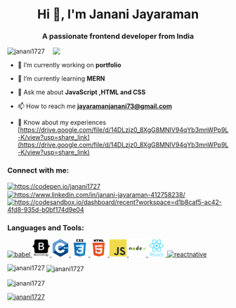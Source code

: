 
<h1 align="center">Hi 👋, I'm Janani Jayaraman</h1>
<h3 align="center">A passionate frontend developer from India</h3>



<img align="right" width="400px" src="https://camo.githubusercontent.com/9629c92ef789d6a86aa0e862ed02a17a77f112d97b75f9f3d99c5675b7e59b23/68747470733a2f2f6d656469612e67697068792e636f6d2f6d656469612f66416e7a7736594b33336a4d777a703577702f67697068792e676966"/>


<p align="left"> <img src="https://komarev.com/ghpvc/?username=janani1727&label=Profile%20views&color=0e75b6&style=flat" alt="janani1727" /> </p>


- 🔭 I’m currently working on **portfolio**

- 🌱 I’m currently learning **MERN**

- 💬 Ask me about **JavaScript ,HTML and CSS**

- 📫 How to reach me **jayaramanjanani73@gmail.com**

- 📄 Know about my experiences [https://drive.google.com/file/d/14DLzjz0_8XgG8MNIV94qYb3mnWPp9L-K/view?usp=share_link](https://drive.google.com/file/d/14DLzjz0_8XgG8MNIV94qYb3mnWPp9L-K/view?usp=share_link)

<h3 align="left">Connect with me:</h3>
<p align="left">
<a href="https://codepen.io/https://codepen.io/janani1727" target="blank"><img align="center" src="https://raw.githubusercontent.com/rahuldkjain/github-profile-readme-generator/master/src/images/icons/Social/codepen.svg" alt="https://codepen.io/janani1727" height="30" width="40" /></a>
<a href="https://linkedin.com/in/https://www.linkedin.com/in/janani-jayaraman-412758238/" target="blank"><img align="center" src="https://raw.githubusercontent.com/rahuldkjain/github-profile-readme-generator/master/src/images/icons/Social/linked-in-alt.svg" alt="https://www.linkedin.com/in/janani-jayaraman-412758238/" height="30" width="40" /></a>
<a href="https://codesandbox.com/https://codesandbox.io/dashboard/recent?workspace=d1b8caf5-ac42-4fd8-935d-b0bf174d9e04" target="blank"><img align="center" src="https://raw.githubusercontent.com/rahuldkjain/github-profile-readme-generator/master/src/images/icons/Social/codesandbox.svg" alt="https://codesandbox.io/dashboard/recent?workspace=d1b8caf5-ac42-4fd8-935d-b0bf174d9e04" height="30" width="40" /></a>
</p>

<h3 align="left">Languages and Tools:</h3>
<p align="left"> <a href="https://babeljs.io/" target="_blank" rel="noreferrer"> <img src="https://www.vectorlogo.zone/logos/babeljs/babeljs-icon.svg" alt="babel" width="40" height="40"/> </a> <a href="https://getbootstrap.com" target="_blank" rel="noreferrer"> <img src="https://raw.githubusercontent.com/devicons/devicon/master/icons/bootstrap/bootstrap-plain-wordmark.svg" alt="bootstrap" width="40" height="40"/> </a> <a href="https://www.w3schools.com/cpp/" target="_blank" rel="noreferrer"> <img src="https://raw.githubusercontent.com/devicons/devicon/master/icons/cplusplus/cplusplus-original.svg" alt="cplusplus" width="40" height="40"/> </a> <a href="https://www.w3schools.com/css/" target="_blank" rel="noreferrer"> <img src="https://raw.githubusercontent.com/devicons/devicon/master/icons/css3/css3-original-wordmark.svg" alt="css3" width="40" height="40"/> </a> <a href="https://www.w3.org/html/" target="_blank" rel="noreferrer"> <img src="https://raw.githubusercontent.com/devicons/devicon/master/icons/html5/html5-original-wordmark.svg" alt="html5" width="40" height="40"/> </a> <a href="https://developer.mozilla.org/en-US/docs/Web/JavaScript" target="_blank" rel="noreferrer"> <img src="https://raw.githubusercontent.com/devicons/devicon/master/icons/javascript/javascript-original.svg" alt="javascript" width="40" height="40"/> </a> <a href="https://nodejs.org" target="_blank" rel="noreferrer"> <img src="https://raw.githubusercontent.com/devicons/devicon/master/icons/nodejs/nodejs-original-wordmark.svg" alt="nodejs" width="40" height="40"/> </a> <a href="https://reactjs.org/" target="_blank" rel="noreferrer"> <img src="https://raw.githubusercontent.com/devicons/devicon/master/icons/react/react-original-wordmark.svg" alt="react" width="40" height="40"/> </a> <a href="https://reactnative.dev/" target="_blank" rel="noreferrer"> <img src="https://reactnative.dev/img/header_logo.svg" alt="reactnative" width="40" height="40"/> </a> </p>

<p><img align="left" src="https://github-readme-stats.vercel.app/api/top-langs?username=janani1727&show_icons=true&locale=en&layout=compact" alt="janani1727" /></p>

<p>&nbsp;<img align="center" src="https://github-readme-stats.vercel.app/api?username=janani1727&show_icons=true&locale=en" alt="janani1727" /></p>

<p><img align="center" src="https://github-readme-streak-stats.herokuapp.com/?user=janani1727&" alt="janani1727" /></p>

<p align="left"> <a href="https://github.com/ryo-ma/github-profile-trophy"><img src="https://github-profile-trophy.vercel.app/?username=janani1727" alt="janani1727" /></a> </p>
